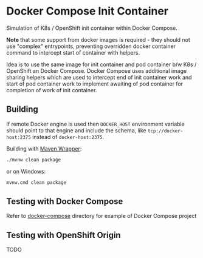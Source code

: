 # Docker Compose Init Container

Simulation of K8s / OpenShift init container within Docker Compose.

**Note** that some support from docker images is required - they should not use "complex" entrypoints,
preventing overridden docker container command to intercept start of container with helpers.

Idea is to use the same image for init container and pod container b/w K8s / OpenShift an 
Docker Compose. Docker Compose uses additional image sharing helpers which are used to intercept
end of init container work and start of pod container work to implement awaiting of pod container
for completion of work of init container.

## Building

If remote Docker engine is used then `DOCKER_HOST` environment variable should point to that engine
and include the schema, like `tcp://docker-host:2375` instead of `docker-host:2375`.

Building with [Maven Wrapper](https://github.com/takari/maven-wrapper):

```bash
./mvnw clean package
```

or on Windows:

```bash
mvnw.cmd clean package
```

## Testing with Docker Compose

Refer to [docker-compose](docker-compose) directory for example of Docker Compose project

## Testing with OpenShift Origin

TODO
